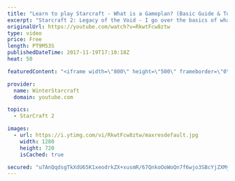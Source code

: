 ```yaml
---
title: "Learn to play Starcraft - What is a Gameplan? (Basic Guide & Tutorial)"
excerpt: "Starcraft 2: Legacy of the Void - I go over the basics of what a gameplan in starcraft 2 is and how to put one together.  Note this is not a guide on WHAT gameplan you should be using as each race!"
originalUrl: https://youtube.com/watch?v=RkwtFcw8ztw
type: video
price: Free
length: PT9M53S
publishedDateTime: 2017-11-19T17:10:18Z
heat: 50

featuredContent: "<iframe width=\"800\" height=\"500\" frameborder=\"0\" src=\"https://www.youtube.com/embed/RkwtFcw8ztw\" allow=\"accelerometer; autoplay; encrypted-media; gyroscope; picture-in-picture\" allowfullscreen></iframe>"

provider:
  name: WinterStarcraft
  domain: youtube.com

topics:
  - StarCraft 2

images:
  - url: https://i.ytimg.com/vi/RkwtFcw8ztw/maxresdefault.jpg
    width: 1280
    height: 720
    isCached: true

secured: "u7AnQqdsgTkXdU65K1xeodrkZX+xusmR/67QnkoOoWoQn7f6wjo3SBcYjZXMy2IGTXXal+vWJj0EtSMgis6usRfw4k7qb2x1cGrSPmF8Rca+cvMt5DvUY2LTndwNn3TAAm9XqKzZlLRpaBuzCgdd2+yr+7uc8T4XDVPuzCAH9rpDoMR7cIRxGk3SbyVgJrk2eIo/9nXZrXbVybfTkNdJDe5wXlk2U97s8m7HPFIFtlVD3mq6ZkB02sz6QpBhISW0xYy6tbqbCjh5EExzhPmrBIjFpY2eSvd/shloq6lMbkZLioup9lNnjQhWd8jja0r0jyrJjloAP/ZOIx2PGhpyNGSGj+VSfXqMryN/InFvt/riUIu5X1uOhcWu+0i2wWXYFUkTIUaTLdVxfWFOqrqGSZXOoZrm+1h8mAW9OxGB8kI=;aQwBx3GSJ7g3Xk+mBbv1Lw=="
---
```


